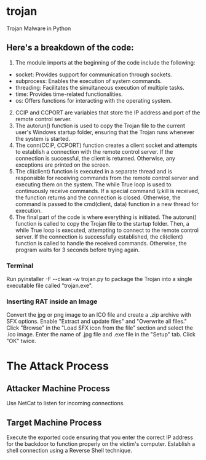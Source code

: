 # trojan
Trojan Malware in Python

## Here's a breakdown of the code:

1. The module imports at the beginning of the code include the following:
- socket: Provides support for communication through sockets.
- subprocess: Enables the execution of system commands.
- threading: Facilitates the simultaneous execution of multiple tasks.
- time: Provides time-related functionalities.
- os: Offers functions for interacting with the operating system.
2. CCIP and CCPORT are variables that store the IP address and port of the remote control
server.
3. The autorun() function is used to copy the Trojan file to the current user's Windows startup
folder, ensuring that the Trojan runs whenever the system is started.
4. The conn(CCIP, CCPORT) function creates a client socket and attempts to establish a
connection with the remote control server. If the connection is successful, the client is
returned. Otherwise, any exceptions are printed on the screen.
5. The cli(client) function is executed in a separate thread and is responsible for receiving
commands from the remote control server and executing them on the system. The while True
loop is used to continuously receive commands. If a special command \\\\:kill is received, the
function returns and the connection is closed. Otherwise, the command is passed to the
cmd(client, data) function in a new thread for execution.
6. The final part of the code is where everything is initiated. The autorun() function is called to
copy the Trojan file to the startup folder. Then, a while True loop is executed, attempting to
connect to the remote control server. If the connection is successfully established, the
cli(client) function is called to handle the received commands. Otherwise, the program waits
for 3 seconds before trying again.

### Terminal
Run pyinstaller -F --clean -w trojan.py to package the Trojan into a single executable file
called "trojan.exe".

### Inserting RAT inside an Image
Convert the jpg or png image to an ICO file and create a .zip archive with SFX options. Enable
"Extract and update files" and "Overwrite all files." Click "Browse" in the "Load SFX icon from the
file" section and select the .ico image. Enter the name of .jpg file and .exe file in the "Setup"
tab. Click "OK" twice.

# The Attack Process

## Attacker Machine Process
Use NetCat to listen for incoming connections.

## Target Machine Process
Execute the exported code ensuring that you enter the correct IP address for the backdoor to function properly on the victim's computer. Establish a shell connection using a Reverse Shell technique.
